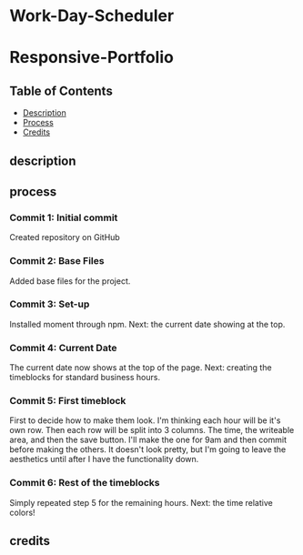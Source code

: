 # Work-Day-Scheduler
# Responsive-Portfolio

## Table of Contents

* [Description](#description)
* [Process](#process)
* [Credits](#credits)

## description 


## process

### Commit 1: Initial commit
Created repository on GitHub

### Commit 2: Base Files
Added base files for the project. 

### Commit 3: Set-up
Installed moment through npm. Next: the current date showing at the top.

### Commit 4: Current Date
The current date now shows at the top of the page. Next: creating the timeblocks for standard business hours. 

### Commit 5: First timeblock
First to decide how to make them look. I'm thinking each hour will be it's own row. Then each row will be split into 3 columns. The time, the writeable area, and then the save button. I'll make the one for 9am and then commit before making the others. It doesn't look pretty, but I'm going to leave the aesthetics until after I have the functionality down. 

### Commit 6: Rest of the timeblocks
Simply repeated step 5 for the remaining hours. Next: the time relative colors!

## credits


